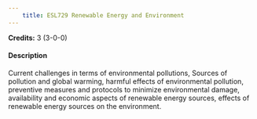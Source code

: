 ```yaml
---
    title: ESL729 Renewable Energy and Environment
---
```

**Credits:** 3 (3-0-0)



#### Description 
Current challenges in terms of environmental pollutions, Sources of pollution and global warming, harmful effects of environmental pollution, preventive measures and protocols to minimize environmental damage, availability and economic aspects of renewable energy sources, effects of renewable energy sources on the environment.